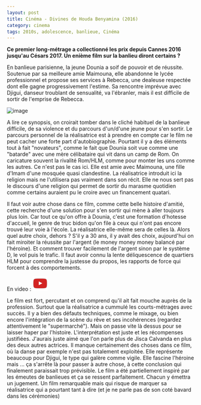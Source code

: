 ```yaml
---
layout: post
title: Cinéma - Divines de Houda Benyamina (2016)
category: cinema
tags: 2010s, adolescence, banlieue, Cinéma
---
```

**Ce premier long-métrage a collectionné les prix depuis Cannes 2016 jusqu'au Césars 2017. Un enième film sur la banlieu diront certains ?**

En banlieue parisienne, la jeune Dounia a soif de pouvoir et de réussite. Soutenue par sa meilleure amie Maimouna, elle abandonne le lycée professionnel et propose ses services à Rebecca, une dealeuse respectée dont elle gagne progressivement l'estime. Sa rencontre imprévue avec Djigui, danseur troublant de sensualité, va l'ébranler, mais il est difficile de sortir de l'emprise de Rebecca.

![image](https://filedn.eu/llqi9IBxlYouGRXYG2xlROb/img/2017/divines.jpg)

A lire ce synopsis, on croirait tomber dans le cliché habituel de la banlieue difficile, de sa violence et du parcours d'un/d'une jeune pour s'en sortir. Le parcours personnel de la réalisatrice est à prendre en compte car le film ne peut cacher une forte part d'autobiographie. Pourtant il y a des éléments tout à fait "novateurs", comme le fait que Dounia soit vue comme une "batarde" avec une mère célibataire qui vit dans un camp de Rom. On caricature souvent la rivalité Rom/HLM, comme pour monter les uns comme les autres. Ce n'est pas le cas ici. Elle est amie avec Maimouna, une fille d'Imam d'une mosquée quasi clandestine. La réalisatrice introduit ici la religion mais ne l'utilisera pas vraiment dans son récit. Elle ne nous sert pas le discours d'une religion qui permet de sortir du marasme quotidien comme certains auraient pu le croire avec un financement quatari.

Il faut voir autre chose dans ce film, comme cette belle histoire d'amitié, cette recherche d'une solution pour s'en sortir qui mène à aller toujours plus loin. Car tout ce qu'on offre à Dounia, c'est une formation d'hotesse d'accueil, le genre de truc bidon qu'on file à ceux qui n'ont pas encore trouvé leur voie à l'école. La réalisatrice elle-même sera de celles là. Alors quel autre choix, dehors ? S'il y a 30 ans, il y avait des choix, aujourd'hui on fait miroiter la réussite par l'argent (le money money money balancé par l'héroine). Et comment trouver facilement de l'argent sinon par le système D, le vol puis le trafic. Il faut avoir connu la lente déliquescence de quartiers HLM pour comprendre la justesse du propos, les rapports de force qui forcent à des comportements.

En video : [![video](/images/youtube.png)](https://www.youtube.com/watch?v=0VKNHB7WBHA)

Le film est fort, percutant et on comprend qu'il ait fait mouche auprès de la profession. Surtout que la réalisatrice a cummulé les courts-métrages avec succès. Il y a bien des défauts techniques, comme le mixage, ou bien encore l'intégration de la scène du rêve et ses incohérences (regardez attentivement le "supermarché"). Mais on passe vite là dessus pour se laisser haper par l'histoire. L'interprétation est juste et les récompenses justifiées. J'aurais juste aimé que l'on parle plus de Jisca Calvanda en plus des deux autres actrices. Il manque certainement des choses dans ce film, où la danse par exemple n'est pas totalement exploitée. Elle représente beaucoup pour Djigui, le type qui galère comme vigile. Elle fascine l'héroine mais ... ça s'arrête là pour passer à autre chose, à cette conclusion qui finalement paraissait trop prévisible. Le film a été partiellement inspiré par les émeutes de banlieues et ça se ressent parfaitement. Chacun y émettra un jugement. Un film remarquable mais qui risque de marquer sa réalisatrice qui a pourtant tant à dire (et je ne parle pas de son coté bavard dans les cérémonies)
